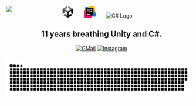 <img height="150" align="left" src="https://github.com/fkerimk/fkerimk/blob/main/.github/assets/2b.gif?raw=true">

<div align="center">
    <img alt="Unity Logo" src="https://raw.githubusercontent.com/devicons/devicon/refs/heads/master/icons/unity/unity-original.svg" height="32"/> &nbsp;&nbsp;&nbsp;&nbsp;&nbsp;
    <img alt="Rider Logo" src="https://raw.githubusercontent.com/devicons/devicon/refs/heads/master/icons/rider/rider-original.svg" height="32"/> &nbsp;&nbsp;&nbsp;&nbsp;&nbsp;
    <img alt="C# Logo" src="https://cdn.jsdelivr.net/gh/devicons/devicon/icons/csharp/csharp-original.svg" height="32"/> &nbsp;&nbsp;&nbsp;&nbsp;&nbsp;
    <h2>11 years breathing Unity and C#.</h2>
</div>

<div align="center">
  <a target="_blank" href="mailto:fkerimk26@gmail.com"><img alt="GMail" src="https://img.shields.io/badge/Mail%20Me-223?style=for-the-badge&logo=gmail"/></a>
  <a target="_blank" href="https://www.instagram.com/fkerimk/"><img alt="Instagram" src="https://img.shields.io/badge/Instagram-223?style=for-the-badge&logo=instagram"/></a>
</div>

<img src="https://raw.githubusercontent.com/fkerimk/fkerimk/refs/heads/main/.github/assets/contribution-grid-snake-dark.svg" alt="contribution-grid-snake"/>
